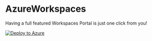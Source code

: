 # AzureWorkspaces

Having a full featured Workspaces Portal is just one click from you!

[![Deploy to Azure](http://azuredeploy.net/deploybutton.png)](https://azuredeploy.net/?repository=https://github.com/guillemsola/AzureWorkspaces/tree/master/AzureWorkspacesDeployment/)